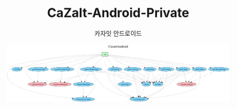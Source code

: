 <h1 align="center">
  CaZaIt-Android-Private
</h1>
<p align="center">
  카자잇 안드로이드
</p>

![project.dot.png](images%2Fproject.dot.png)